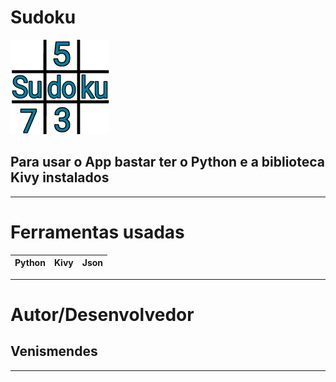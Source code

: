 # **Sudoku**

![](./sudoku3.png)
## Para usar o App bastar ter o **Python** e a biblioteca **Kivy** instalados
---
# Ferramentas usadas
| Python | Kivy | Json |
|---     |---   |---|
---
# Autor/Desenvolvedor
## Venismendes
---
